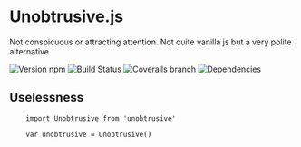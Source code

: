 # Unobtrusive.js

Not conspicuous or attracting attention. Not quite vanilla js but a very polite alternative.

[![Version npm](https://img.shields.io/npm/v/unobtrusive.svg?style=flat-square)](https://www.npmjs.com/package/unobtrusive)
[![Build Status](https://img.shields.io/travis/touchcast/unobtrusive/master.svg?style=flat-square)](https://travis-ci.org/touchcast/unobtrusive)
[![Coveralls branch](https://img.shields.io/coveralls/touchcast/unobtrusive/master.svg?style=flat-square)](https://coveralls.io/r/touchcast/unobtrusive?branch=master)
[![Dependencies](https://img.shields.io/david/touchcast/unobtrusive.svg?style=flat-square)](https://david-dm.org/touchcast/unobtrusive)

## Uselessness

````
	import Unobtrusive from 'unobtrusive'
	
	var unobtrusive = Unobtrusive()
````
